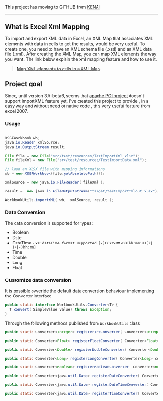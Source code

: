 
This project has moving to GITHUB from [KENAI](http://kenai.com/projects/excel-xmlmapping/pages/Home)

----

## What is Excel Xml Mapping

To import and export XML data in Excel, an XML Map that associates XML elements with data in cells to get the results, would be very useful. To create one, you need to have an XML schema file (.xsd) and an XML data file (.xml). After creating the XML Map, you can map XML elements the way you want.
The link below explain the xml mapping feature and how to use it.

> [Map XML elements to cells in a XML Map](https://support.office.com/en-us/article/Map-XML-elements-to-cells-in-an-XML-Map-ddb23edf-f5c5-4fbf-b736-b3bf977a0c53#__create_an_xml)

## Project goal

Since, until version 3.5-beta6, seems that [apache POI project](http://poi.apache.org/) doesn't support importXML feature yet, i've created this project to provide , in a easy way and without need of native code , this very useful feature from excel 2007.

### Usage

```java

XSSFWorkbook wb;
java.io.Reader xmlSource;
java.io.OutputStream result;

File file = new File("src/test/resources/TestImportXml.xlsx");
File fileXml = new File("src/test/resources/TestImportData.xml");

// load an XLSX file with mapping informations
wb = new XSSFWorkbook(file.getAbsolutePath());

xmlSource = new java.io.FileReader( fileXml );

result =  new java.io.FileOutputStream("target/testImportXmlout.xlsx");

WorkbookUtils.importXML( wb,  xmlSource, result );
```

### Data Conversion

The data conversion is supported for types:

* Boolean
* Date
* DateTime - ```xs:dateTime format supported [-]CCYY-MM-DDThh:mm:ss[Z|(+|-)hh:mm]```
* Time
* Double
* Long
* Float

### Customize data conversion

It is possible ovveride the default data conversion behaviour implementing the Converter interface

```java
public static interface WorkbookUtils.Converter<T> {
  T convert( SimpleValue value) throws Exception;
}
```

Through the following methods published from ```WorkbookUtils``` class

```java
public static Converter<Integer> registerIntConverter( Converter<Integer> converter );

public static Converter<Float> registerFloatConverter( Converter<Float> converter );

public static Converter<Double> registerDoubleConverter( Converter<Double> converter ) ;

public static Converter<Long> registerLongConverter( Converter<Long> converter ) ;

public static Converter<Boolean> registerBooleanConverter( Converter<Boolean> converter ) ;

public static Converter<java.util.Date> registerDateConverter( Converter<java.util.Date> converter ) ;

public static Converter<java.util.Date> registerDateTimeConverter( Converter<java.util.Date> converter ) ;

public static Converter<java.util.Date> registerTimeConverter( Converter<java.util.Date> converter ) ;
```
